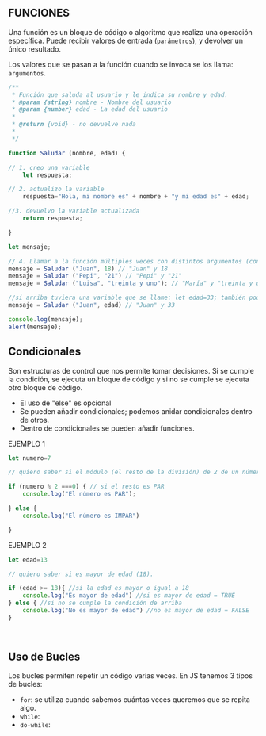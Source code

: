
## FUNCIONES 

Una función es un bloque de código o algoritmo que realiza una operación específica. Puede recibir valores de entrada (`parámetros`), y devolver un único resultado. 

Los valores que se pasan a la función cuando se invoca se los llama: `argumentos`. 

```js
/**
 * Función que saluda al usuario y le indica su nombre y edad. 
 * @param {string} nombre - Nombre del usuario 
 * @param {number} edad - La edad del usuario 
 * 
 * @return {void} - no devuelve nada 
 * 
 */

function Saludar (nombre, edad) {

// 1. creo una variable
    let respuesta; 

// 2. actualizo la variable
    respuesta="Hola, mi nombre es" + nombre + "y mi edad es" + edad;

//3. devuelvo la variable actualizada
    return respuesta; 

}

let mensaje; 

// 4. Llamar a la función múltiples veces con distintos argumentos (con distintos tipos de varlores)
mensaje = Saludar ("Juan", 18) // "Juan" y 18
mensaje = Saludar ("Pepi", "21") // "Pepi" y "21"
mensaje = Saludar ("Luisa", "treinta y uno"); // "María" y "treinta y uno"

//si arriba tuviera una variable que se llame: let edad=33; también podría ponerlo dentro de los argumentos: 
mensaje = Saludar ("Juan", edad) // "Juan" y 33

console.log(mensaje);
alert(mensaje);

```

## Condicionales

Son estructuras de control que nos permite tomar decisiones. Si se cumple la condición, se ejecuta un bloque de código y si no se cumple se ejecuta otro bloque de código. 

- El uso de "else" es opcional
- Se pueden añadir condicionales; podemos anidar condicionales dentro de otros. 
- Dentro de condicionales se pueden añadir funciones. 

EJEMPLO 1
```js
let numero=7

// quiero saber si el módulo (el resto de la división) de 2 de un número es PAR o IMPAR 

if (numero % 2 ===0) { // si el resto es PAR
    console.log("El número es PAR");

} else {
    console.log("El número es IMPAR")

}

```

EJEMPLO 2
```js
let edad=13

// quiero saber si es mayor de edad (18). 

if (edad >= 18){ //si la edad es mayor o igual a 18
    console.log("Es mayor de edad") //si es mayor de edad = TRUE 
} else { //si no se cumple la condición de arriba 
    console.log("No es mayor de edad") //no es mayor de edad = FALSE 
}
    



```

## Uso de Bucles
Los bucles permiten repetir un código varias veces. En JS tenemos 3 tipos de bucles: 

- `for`: se utiliza cuando sabemos cuántas veces queremos que se repita algo. 
- `while`:
- `do-while`:


```js



```